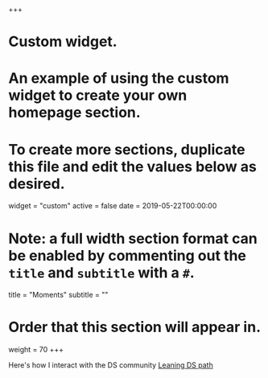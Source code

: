 ﻿+++
# Custom widget.
# An example of using the custom widget to create your own homepage section.
# To create more sections, duplicate this file and edit the values below as desired.
widget = "custom"
active = false
date = 2019-05-22T00:00:00

# Note: a full width section format can be enabled by commenting out the `title` and `subtitle` with a `#`.
title = "Moments"
subtitle = ""

# Order that this section will appear in.
weight = 70
+++

Here's how I interact with the DS community
<a class="twitter-moment" href="https://twitter.com/i/moments/1140212913552134151?ref_src=twsrc%5Etfw">Leaning DS path</a> <script async src="https://platform.twitter.com/widgets.js" charset="utf-8"></script>